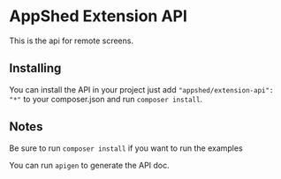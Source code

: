 # AppShed Extension API

This is the api for remote screens.

## Installing

You can install the API in your project just add `"appshed/extension-api": "*"` to your composer.json and run `composer install`.

## Notes

Be sure to run `composer install` if you want to run the examples

You can run `apigen` to generate the API doc.
